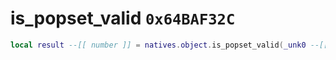 # is_popset_valid `0x64BAF32C`

```lua
local result --[[ number ]] = natives.object.is_popset_valid(_unk0 --[[ number ]])
```